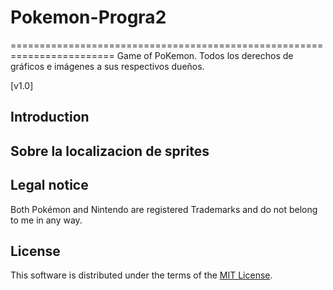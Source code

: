 # Pokemon-Progra2
========================================================================
Game of PoKemon. Todos los derechos de gráficos e imágenes a sus respectivos dueños.

[v1.0]

 Introduction
------------------------------------------------------------------------


Sobre la localizacion de sprites
------------------------------------------------------------------------



 Legal notice
------------------------------------------------------------------------
Both Pokémon and Nintendo are registered Trademarks and do not belong to me in any way.

License
------------------------------------------------------------------------

This software is distributed under the terms of the [MIT License][9].

  [9]: https://github.com/brayancruces/Pokemon-Progra2/blob/master/LICENSE
